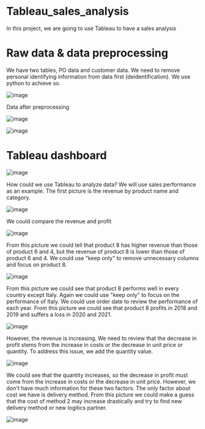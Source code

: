 # Tableau_sales_analysis
In this project, we are going to use Tableau to have a sales analysis

# Raw data & data preprocessing
We have two tables, PO data and customer data. We need to remove personal identifying information from data first (deidentification). We use python to achieve so.

![image](https://user-images.githubusercontent.com/58899897/196043531-b84543ce-a616-4e51-94ff-625be739593b.png)

Data after preprocessing

![image](https://user-images.githubusercontent.com/58899897/196043555-e1c4c419-e71c-4cbf-a4f6-4bc0704530d1.png)

![image](https://user-images.githubusercontent.com/58899897/196043568-3d43c11b-ea3a-4649-992e-5fd2468bdf69.png)

# Tableau dashboard

![image](https://user-images.githubusercontent.com/58899897/196043671-cede88d6-987a-4d49-a2f6-8402f7caf273.png)


How could we use Tableau to analyze data? We will use sales performance as an example.
The first picture is the revenue by product name and category.

![image](https://user-images.githubusercontent.com/58899897/196043873-a7b5a940-76a6-4d1d-8883-5eacda32d507.png)

We could compare the revenue and profit

![image](https://user-images.githubusercontent.com/58899897/196043951-42f32281-1083-4cb9-bb6f-f989b0cd693d.png)

From this picture we could tell that product 8 has higher revenue than those of product 6 and 4, but the revenue of product 8 is lower than those of product 6 and 4.
We could use "keep only" to remove unnecessary columns and focus on product 8.

![image](https://user-images.githubusercontent.com/58899897/196044080-67497187-6684-470a-ac0c-4239b2455ea2.png)

From this picture we could see that product 8 performs well in every country except Italy. Again we could use "keep only" to focus on the performance of Italy.
We could use order date to review the performance of each year. From this picture we could see that product 8 profits in 2018 and 2019 and suffers a loss in 2020 and 2021. 

![image](https://user-images.githubusercontent.com/58899897/196044242-2467eec4-d76a-4d12-aba6-0a2c435e77cb.png)

However, the revenue is increasing. We need to review that the decrease in profit stems from the increase in costs or the decrease in unit price or quantity.
To address this issue, we add the quantity value.

![image](https://user-images.githubusercontent.com/58899897/196044652-f6413b49-9437-4d8b-a7ae-c8292b1e63ae.png)

We could see that the quantity increases, so the decrease in profit must come from the increase in costs or the decrease in unit price. However, we don't have much information for these two factors. The only factor about cost we have is delivery method. From this picture we could make a guess that the cost of method 2 may increase drastically and try to find new delivery method or new logitics partner.

![image](https://user-images.githubusercontent.com/58899897/196044827-3800f08c-0c3f-44dd-9437-34debaed2cb6.png)




